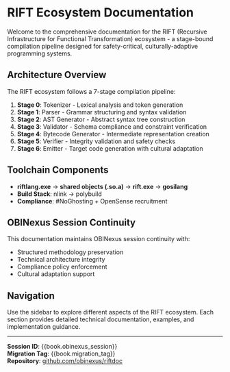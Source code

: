 # RIFT Ecosystem Documentation

Welcome to the comprehensive documentation for the RIFT (Recursive Infrastructure for Functional Transformation) ecosystem - a stage-bound compilation pipeline designed for safety-critical, culturally-adaptive programming systems.

## Architecture Overview

The RIFT ecosystem follows a 7-stage compilation pipeline:

1. **Stage 0**: Tokenizer - Lexical analysis and token generation
2. **Stage 1**: Parser - Grammar structuring and syntax validation  
3. **Stage 2**: AST Generator - Abstract syntax tree construction
4. **Stage 3**: Validator - Schema compliance and constraint verification
5. **Stage 4**: Bytecode Generator - Intermediate representation creation
6. **Stage 5**: Verifier - Integrity validation and safety checks
7. **Stage 6**: Emitter - Target code generation with cultural adaptation

## Toolchain Components

- **riftlang.exe** → **shared objects (.so.a)** → **rift.exe** → **gosilang**
- **Build Stack**: nlink → polybuild
- **Compliance**: #NoGhosting + OpenSense recruitment

## OBINexus Session Continuity

This documentation maintains OBINexus session continuity with:
- Structured methodology preservation
- Technical architecture integrity  
- Compliance policy enforcement
- Cultural adaptation support

## Navigation

Use the sidebar to explore different aspects of the RIFT ecosystem. Each section provides detailed technical documentation, examples, and implementation guidance.

---

**Session ID**: {{book.obinexus_session}}  
**Migration Tag**: {{book.migration_tag}}  
**Repository**: [github.com/obinexus/riftdoc](https://github.com/obinexus/riftdoc)
